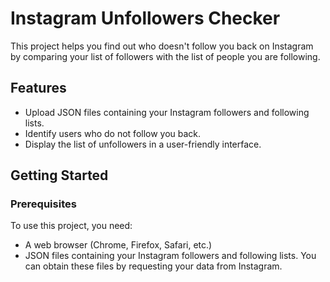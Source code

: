 # Instagram Unfollowers Checker

This project helps you find out who doesn't follow you back on Instagram by comparing your list of followers with the list of people you are following.

## Features

- Upload JSON files containing your Instagram followers and following lists.
- Identify users who do not follow you back.
- Display the list of unfollowers in a user-friendly interface.

## Getting Started

### Prerequisites

To use this project, you need:

- A web browser (Chrome, Firefox, Safari, etc.)
- JSON files containing your Instagram followers and following lists. You can obtain these files by requesting your data from Instagram.
